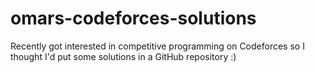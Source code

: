 # omars-codeforces-solutions
Recently got interested in competitive programming on Codeforces so I thought I'd put some solutions in a GitHub repository :)

